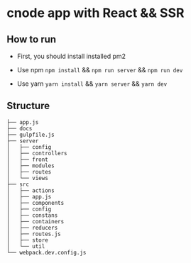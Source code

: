 # cnode app with React && SSR

## How to run
- First, you should install installed pm2


- Use npm
`npm install` && `npm run server` && `npm run dev`


- Use yarn
`yarn install` && `yarn server` && `yarn dev`


## Structure
```
├── app.js
├── docs
├── gulpfile.js
├── server
│   ├── config
│   ├── controllers
│   ├── front
│   ├── modules
│   ├── routes
│   └── views
├── src
│   ├── actions
│   ├── app.js
│   ├── components
│   ├── config
│   ├── constans
│   ├── containers
│   ├── reducers
│   ├── routes.js
│   ├── store
│   └── util
└── webpack.dev.config.js
```
